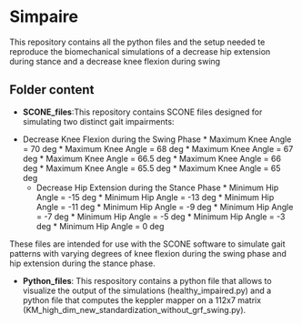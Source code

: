 # Simpaire
This repository contains all the python files and the setup needed te reproduce the biomechanical simulations of a decrease hip extension during stance and a decrease knee flexion during swing

## Folder content
+ **SCONE_files**:This repository contains SCONE files designed for simulating two distinct gait impairments:
* Decrease Knee Flexion during the Swing Phase
         * Maximum Knee Angle = 70 deg
         * Maximum Knee Angle = 68 deg
         * Maximum Knee Angle = 67 deg
         * Maximum Knee Angle = 66.5 deg
         * Maximum Knee Angle = 66 deg
         * Maximum Knee Angle = 65.5 deg
         * Maximum Knee Angle = 65 deg
  * Decrease Hip Extension during the Stance Phase
          * Minimum Hip Angle = -15 deg
          * Minimum Hip Angle = -13 deg
          * Minimum Hip Angle = -11 deg
          * Minimum Hip Angle = -9 deg
          * Minimum Hip Angle = -7 deg
          * Minimum Hip Angle = -5 deg 
          * Minimum Hip Angle = -3 deg
          * Minimum Hip Angle = 0 deg

These files are intended for use with the SCONE software to simulate gait patterns with varying degrees of knee flexion during the swing phase and hip extension during the stance phase.

+ **Python_files**: This respository contains a python file that allows to visualize the output of the simulations (healthy_impaired.py) and a python file that computes the keppler mapper on a 112x7 matrix (KM_high_dim_new_standardization_without_grf_swing.py).
